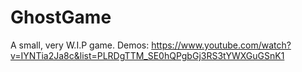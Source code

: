 # GhostGame
A small, very W.I.P game.
Demos: https://www.youtube.com/watch?v=IYNTia2Ja8c&list=PLRDgTTM_SE0hQPgbGj3RS3tYWXGuGSnK1
